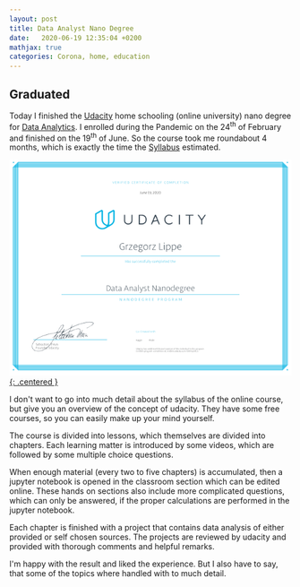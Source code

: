 ```yaml
---
layout: post
title: Data Analyst Nano Degree
date:   2020-06-19 12:35:04 +0200
mathjax: true
categories: Corona, home, education
---
```


## Graduated

<!-- markdownlint-disable no-inline-html -->
Today I finished the [Udacity](https://www.udacity.com) home schooling (online university) nano
degree for [Data Analytics](https://www.udacity.com/course/data-analyst-nanodegree--nd002). I
enrolled during the Pandemic on the 24<sup>th</sup> of February and finished on the
19<sup>th</sup> of June. So the course took me roundabout 4 months, which is exactly the time
the
[Syllabus](https://d20vrrgs8k4bvw.cloudfront.net/documents/en-US/nd002-syllabus_2018-June_v9.pdf)
estimated.
<!-- markdownlint-enable no-inline-html -->

[![Udacity Data Analyst Nanodegree Certificate](/assets/images/udacity_data_analyst.png){:
.centered }](https://confirm.udacity.com/GMHQJMC3)

I don't want to go into much detail about the syllabus of the online course, but give you an
overview of the concept of udacity. They have some free courses, so you can easily make up your
mind yourself.

The course is divided into lessons, which themselves are divided into chapters. Each learning
matter is introduced by some videos, which are followed by some multiple choice questions.

When enough material (every two to five chapters) is accumulated, then a jupyter notebook is
opened in the classroom section which can be edited online. These hands on sections also
include more complicated questions, which can only be answered, if the proper calculations
are performed in the jupyter notebook.

Each chapter is finished with a project that contains data analysis of either provided or self
chosen sources. The projects are reviewed by udacity and provided with thorough comments and
helpful remarks.

I'm happy with the result and liked the experience. But I also have to say, that some of the
topics where handled with to much detail.

